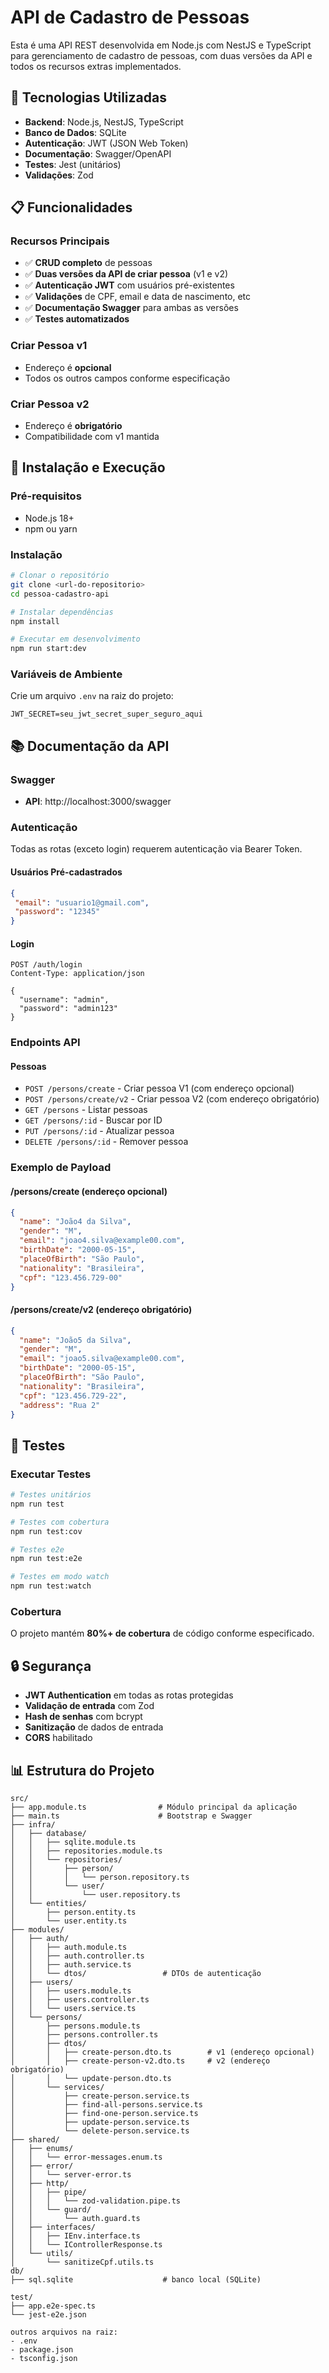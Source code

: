 # API de Cadastro de Pessoas

Esta é uma API REST desenvolvida em Node.js com NestJS e TypeScript para gerenciamento de cadastro de pessoas, com duas versões da API e todos os recursos extras implementados.

## 🚀 Tecnologias Utilizadas

- **Backend**: Node.js, NestJS, TypeScript
- **Banco de Dados**: SQLite
- **Autenticação**: JWT (JSON Web Token)
- **Documentação**: Swagger/OpenAPI
- **Testes**: Jest (unitários)
- **Validações**: Zod

## 📋 Funcionalidades

### Recursos Principais
- ✅ **CRUD completo** de pessoas
- ✅ **Duas versões da API de criar pessoa** (v1 e v2)
- ✅ **Autenticação JWT** com usuários pré-existentes
- ✅ **Validações** de CPF, email e data de nascimento, etc
- ✅ **Documentação Swagger** para ambas as versões
- ✅ **Testes automatizados**

### Criar Pessoa v1
- Endereço é **opcional**
- Todos os outros campos conforme especificação

### Criar Pessoa v2
- Endereço é **obrigatório**
- Compatibilidade com v1 mantida

## 🔧 Instalação e Execução

### Pré-requisitos
- Node.js 18+
- npm ou yarn

### Instalação
```bash
# Clonar o repositório
git clone <url-do-repositorio>
cd pessoa-cadastro-api

# Instalar dependências
npm install

# Executar em desenvolvimento
npm run start:dev
```

### Variáveis de Ambiente
Crie um arquivo `.env` na raiz do projeto:
```env
JWT_SECRET=seu_jwt_secret_super_seguro_aqui
```

## 📚 Documentação da API

### Swagger
- **API**: http://localhost:3000/swagger

### Autenticação
Todas as rotas (exceto login) requerem autenticação via Bearer Token.

#### Usuários Pré-cadastrados
```json
{
 "email": "usuario1@gmail.com",
 "password": "12345"   
}
```

#### Login
```http
POST /auth/login
Content-Type: application/json

{
  "username": "admin",
  "password": "admin123"
}
```

### Endpoints API

#### Pessoas
- `POST /persons/create` - Criar pessoa V1  (com endereço opcional)
- `POST /persons/create/v2` - Criar pessoa V2 (com endereço obrigatório)
- `GET /persons` - Listar pessoas
- `GET /persons/:id` - Buscar por ID
- `PUT /persons/:id` - Atualizar pessoa
- `DELETE /persons/:id` - Remover pessoa

### Exemplo de Payload

#### /persons/create (endereço opcional)
```json
{
  "name": "João4 da Silva",
  "gender": "M",
  "email": "joao4.silva@example00.com",
  "birthDate": "2000-05-15",
  "placeOfBirth": "São Paulo",
  "nationality": "Brasileira",
  "cpf": "123.456.729-00"
}
```

#### /persons/create/v2 (endereço obrigatório)
```json
{
  "name": "João5 da Silva",
  "gender": "M",
  "email": "joao5.silva@example00.com",
  "birthDate": "2000-05-15",
  "placeOfBirth": "São Paulo",
  "nationality": "Brasileira",
  "cpf": "123.456.729-22",
  "address": "Rua 2"
}
```

## 🧪 Testes

### Executar Testes
```bash
# Testes unitários
npm run test

# Testes com cobertura
npm run test:cov

# Testes e2e
npm run test:e2e

# Testes em modo watch
npm run test:watch
```

### Cobertura
O projeto mantém **80%+ de cobertura** de código conforme especificado.

## 🔒 Segurança

- **JWT Authentication** em todas as rotas protegidas
- **Validação de entrada** com Zod
- **Hash de senhas** com bcrypt
- **Sanitização** de dados de entrada
- **CORS** habilitado

## 📊 Estrutura do Projeto

```
src/
├── app.module.ts                # Módulo principal da aplicação
├── main.ts                      # Bootstrap e Swagger
├── infra/
│   ├── database/
│   │   ├── sqlite.module.ts
│   │   ├── repositories.module.ts
│   │   └── repositories/
│   │       ├── person/
│   │       │   └── person.repository.ts
│   │       └── user/
│   │           └── user.repository.ts
│   └── entities/
│       ├── person.entity.ts
│       └── user.entity.ts
├── modules/
│   ├── auth/
│   │   ├── auth.module.ts
│   │   ├── auth.controller.ts
│   │   ├── auth.service.ts
│   │   └── dtos/                 # DTOs de autenticação
│   ├── users/
│   │   ├── users.module.ts
│   │   ├── users.controller.ts
│   │   └── users.service.ts
│   └── persons/
│       ├── persons.module.ts
│       ├── persons.controller.ts
│       ├── dtos/
│       │   ├── create-person.dto.ts        # v1 (endereço opcional)
│       │   ├── create-person-v2.dto.ts     # v2 (endereço obrigatório)
│       │   └── update-person.dto.ts
│       └── services/
│           ├── create-person.service.ts
│           ├── find-all-persons.service.ts
│           ├── find-one-person.service.ts
│           ├── update-person.service.ts
│           └── delete-person.service.ts
├── shared/
│   ├── enums/
│   │   └── error-messages.enum.ts
│   ├── error/
│   │   └── server-error.ts
│   ├── http/
│   │   ├── pipe/
│   │   │   └── zod-validation.pipe.ts
│   │   └── guard/
│   │       └── auth.guard.ts
│   ├── interfaces/
│   │   ├── IEnv.interface.ts
│   │   └── IControllerResponse.ts
│   └── utils/
│       └── sanitizeCpf.utils.ts
db/
├── sql.sqlite                    # banco local (SQLite)

test/
├── app.e2e-spec.ts
└── jest-e2e.json

outros arquivos na raiz:
- .env
- package.json
- tsconfig.json

```
